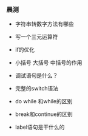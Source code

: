 ### 晨测
- 字符串转数字方法有哪些

- 写一个三元运算符

- if的优化

- 小括号 大括号 中括号的作用

- 调试语句是什么？

- 完整的switch语法

- do while 和while的区别

- break和continue的区别

- label语句是干什么的

